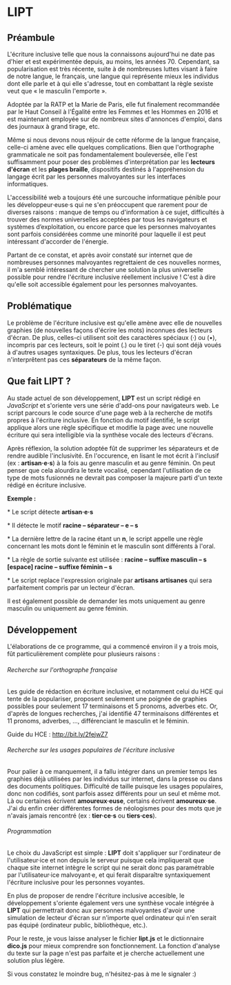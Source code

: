 # LIPT

## Préambule
  
L'écriture inclusive telle que nous la connaissons aujourd'hui ne date pas d'hier et est expérimentée depuis, au moins, les années 70. Cependant, sa popularisation est très récente, suite à de nombreuses luttes visant à faire de notre langue, le français, une langue qui représente mieux les individus dont elle parle et à qui elle s'adresse, tout en combattant la règle sexiste veut que « le masculin l'emporte ».

Adoptée par la RATP et la Marie de Paris, elle fut finalement recommandée par le Haut Conseil à l'Égalité entre les Femmes et les Hommes en 2016 et est maintenant employée sur de nombreux sites d'annonces d'emploi, dans des journaux à grand tirage, etc.

Même si nous devons nous réjouir de cette réforme de la langue française, celle-ci amène avec elle quelques complications. Bien que l'orthographe grammaticale ne soit pas fondamentalement bouleversée, elle l'est suffisamment pour poser des problèmes d'interprétation par les **lecteurs d'écran** et les **plages braille**, dispositifs destinés à l'appréhension du langage écrit par les personnes malvoyantes sur les interfaces informatiques.

L'accessibilité web a toujours été une surcouche informatique pénible pour les développeur·euse·s qui ne s'en préoccupent que rarement pour de diverses raisons : manque de temps ou d'information à ce sujet, difficultés à trouver des normes universelles acceptées par tous les navigateurs et systèmes d’exploitation, ou encore parce que les personnes malvoyantes sont parfois considérées comme une minorité pour laquelle il est peut intéressant d'accorder de l'énergie.

Partant de ce constat, et après avoir constaté sur internet que de nombreuses personnes malvoyantes regrettaient de ces nouvelles normes, il m'a semblé intéressant de chercher une solution la plus universelle possible pour rendre l'écriture inclusive réellement inclusive ! C'est à dire qu'elle soit accessible également pour les personnes malvoyantes.

## Problématique

Le problème de l'écriture inclusive est qu'elle amène avec elle de nouvelles graphies (de nouvelles façons d'écrire les mots) inconnues des lecteurs d'écran. De plus, celles-ci utilisent soit des caractères spéciaux (·) ou (•), incompris par ces lecteurs, soit le point (.) ou le tiret (-) qui sont déjà voués à d'autres usages syntaxiques. De plus, tous les lecteurs d'écran n'interprêtent pas ces **séparateurs** de la même façon.

## Que fait LIPT ?

Au stade actuel de son développement, **LIPT** est un script rédigé en *JavaScript* et s'oriente vers une série d'add-ons pour navigateurs web. Le script parcours le code source d'une page web à la recherche de motifs propres à l'écriture inclusive. En fonction du motif identifié, le script applique alors une règle spécifique et modifie la page avec une nouvelle écriture qui sera intelligible via la synthèse vocale des lecteurs d'écrans.

Après réflexion, la solution adoptée fût de supprimer les séparateurs et de rendre audible l'inclusivité. En l'occurence, en lisant le mot écrit à l'inclusif (ex : **artisan·e·s**) à la fois au genre masculin et au genre féminin. On peut penser que cela alourdira le texte vocalisé, cependant l'utilisation de ce type de mots fusionnés ne devrait pas composer la majeure parti d'un texte rédigé en écriture inclusive.

**Exemple :**

* Le script détecte **artisan·e·s**

* Il détecte le motif **racine – séparateur – e – s**

* La dernière lettre de la racine étant un **n**, le script appelle une règle concernant les mots dont le féminin et le masculin sont différents à l'oral.

* La règle de sortie suivante est utilisée : **racine – suffixe masculin – s [espace] racine – suffixe féminin – s**

* Le script replace l'expression originale par **artisans artisanes** qui sera parfaitement compris par un lecteur d'écran.

Il est également possible de demander les mots uniquement au genre masculin ou uniquement au genre féminin.

## Développement

L'élaborations de ce programme, qui a commencé environ il y a trois mois, fût particulièrement complète pour plusieurs raisons :

###### Recherche sur l'orthographe française ###### 

Les guide de rédaction en écriture inclusive, et notamment celui du HCE qui tente de la populariser, proposent seulement une poignée de graphies possibles pour seulement 17 terminaisons et 5 pronoms, adverbes etc. Or, d'après de longues recherches, j'ai identifié 47 terminaisons différentes et 11 pronoms, adverbes, ..., différenciant le masculin et le féminin.

Guide du HCE : http://bit.ly/2fejwZ7

###### Recherche sur les usages populaires de l'écriture inclusive ###### 

Pour palier à ce manquement, il a fallu intégrer dans un premier temps les graphies déjà utilisées par les individus sur internet, dans la presse ou dans des documents politiques. Difficulté de taille puisque les usages populaires, donc non codifiés, sont parfois assez différents pour un seul et même mot. Là ou certaines écrivent **amoureux·euse**, certains écrivent **amoureux·se**. J'ai du enfin créer différentes formes de néologismes pour des mots que je n'avais jamais rencontré (ex : **tier·ce·s** ou **tiers·ces**).

###### Programmation ###### 

Le choix du JavaScript est simple : **LIPT** doit s'appliquer sur l'ordinateur de l'utilisateur·ice et non depuis le serveur puisque cela impliquerait que chaque site internet intègre le script qui ne serait donc pas paramétrable par l'utilisateur·ice malvoyant·e, et qui ferait disparaître syntaxiquement l'écriture inclusive pour les personnes voyantes.

En plus de proposer de rendre l'écriture inclusive accesible, le développement s'oriente également vers une synthèse vocale intégrée à **LIPT** qui permettrait donc aux personnes malvoyantes d'avoir une simulation de lecteur d'écran sur n'importe quel ordinateur qui n'en serait pas équipé (ordinateur public, bibliothèque, etc.).

Pour le reste, je vous laisse analyser le fichier **lipt.js** et le dictionnaire **dico.js** pour mieux comprendre son fonctionnement. La fonction d'analyse du texte sur la page n'est pas parfaite et je cherche actuellement une solution plus légère.

Si vous constatez le moindre bug, n'hésitez-pas à me le signaler :)

